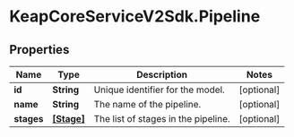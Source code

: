 # KeapCoreServiceV2Sdk.Pipeline

## Properties

Name | Type | Description | Notes
------------ | ------------- | ------------- | -------------
**id** | **String** | Unique identifier for the model. | [optional] 
**name** | **String** | The name of the pipeline. | [optional] 
**stages** | [**[Stage]**](Stage.md) | The list of stages in the pipeline. | [optional] 


